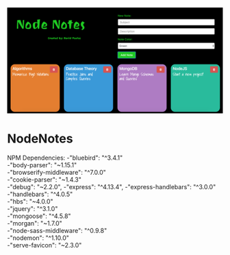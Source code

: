 ![Alt text](./homescreen.png?raw=true "Splash Screen")
# NodeNotes
NPM Dependencies:
  -"bluebird": "^3.4.1" <br />
  -"body-parser": "~1.15.1" <br />
  -"browserify-middleware": "^7.0.0" <br />
  -"cookie-parser": "~1.4.3" <br />
  -"debug": "~2.2.0",
  -"express": "^4.13.4",
  -"express-handlebars": "^3.0.0" <br />
  -"handlebars": "^4.0.5" <br />
  -"hbs": "~4.0.0" <br />
  -"jquery": "^3.1.0" <br />
  -"mongoose": "^4.5.8" <br />
  -"morgan": "~1.7.0" <br />
  -"node-sass-middleware": "^0.9.8" <br />
  -"nodemon": "^1.10.0" <br />
  -"serve-favicon": "~2.3.0" <br />
